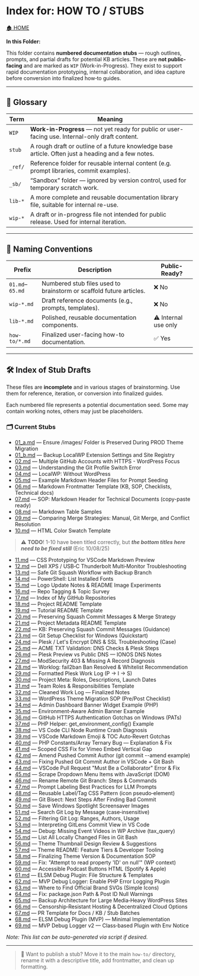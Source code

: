 <link rel="stylesheet" href="../_css/main.css">

# Index for: HOW TO / STUBS

[🏚️ HOME](../README.md)

**In this Folder:**

<section class="ehw-doc-descr">

This folder contains **numbered documentation stubs** — rough outlines, prompts, and partial drafts for potential KB articles. These are **not public-facing** and are marked as `WIP` (Work-in-Progress). They exist to support rapid documentation prototyping, internal collaboration, and idea capture before conversion into finalized how‑to guides.

</section>

---

## 📘 Glossary

| Term | Meaning |
|------|--------|
| `WIP` | **Work-in-Progress** — not yet ready for public or user-facing use. Internal-only draft content. |
| `stub` | A rough draft or outline of a future knowledge base article. Often just a heading and a few notes. |
| `_ref/` | Reference folder for reusable internal content (e.g. prompt libraries, commit examples). |
| `_sb/` | “Sandbox” folder — ignored by version control, used for temporary scratch work. |
| `lib-*` | A more complete and reusable documentation library file, suitable for internal re-use. |
| `wip-*` | A draft or in-progress file not intended for public release. Used for internal iteration. |

---

## 🧾 Naming Conventions

| Prefix | Description | Public-Ready? |
|--------|-------------|---------------|
| `01.md`–`65.md` | Numbered stub files used to brainstorm or scaffold future articles. | ❌ No |
| `wip-*.md` | Draft reference documents (e.g., prompts, templates). | ❌ No |
| `lib-*.md` | Polished, reusable documentation components. | ⚠️ Internal use only |
| `how-to/*.md` | Finalized user-facing how-to documentation. | ✅ Yes |

---

## 🛠️ Index of Stub Drafts

These files are **incomplete** and in various stages of brainstorming. Use them for reference, iteration, or conversion into finalized guides.

<section class="ehw-doc-descr">
Each numbered file represents a potential documentation seed. Some may contain working notes, others may just be placeholders.
</section>

### 🗂️ Current Stubs


<!-- Titles added for quick scan -->

- [01_a.md](./01_a.md) — Ensure /images/ Folder is Preserved During PROD Theme Migration
- [01_b.md](./01_b.md) — Backup LocalWP Extension Settings and Site Registry
- [02.md](./02.md) — Multiple GitHub Accounts with HTTPS - WordPress Focus
- [03.md](./03.md) — Understanding the Git Profile Switch Error
- [04.md](./04.md) — LocalWP: Without WordPress
- [05.md](./05.md) — Example Markdown Header Files for Prompt Seeding
- [06.md](./06.md) — Markdown Frontmatter Template (KB, SOP, Checklists, Technical docs)
- [07.md](./07.md) — SOP: Markdown Header for Technical Documents (copy-paste ready)
- [08.md](./08.md) — Markdown Table Samples
- [09.md](./09.md) — Comparing Merge Strategies: Manual, Git Merge, and Conflict Resolution
- [10.md](./10.md) — HTML Color Swatch Template

> ⚠️ **TODO**!  1-10 have been titled correctly, but _**the bottom titles here need to be fixed still**_ (Eric 10/08/25) 

- [11.md](./11.md) — CSS Prototyping for VSCode Markdown Preview
- [12.md](./12.md) — Dell XPS / USB‑C Thunderbolt Multi‑Monitor Troubleshooting
- [13.md](./13.md) — Safe Git Squash Workflow with Backup Branch
- [14.md](./14.md) — PowerShell: List Installed Fonts
- [15.md](./15.md) — Logo Update Notes & README Image Experiments
- [16.md](./16.md) — Repo Tagging & Topic Survey
- [17.md](./17.md) — Index of My GitHub Repositories
- [18.md](./18.md) — Project README Template
- [19.md](./19.md) — Tutorial README Template
- [20.md](./20.md) — Preserving Squash Commit Messages & Merge Strategy
- [21.md](./21.md) — Project Metadata README Template
- [22.md](./22.md) — KB: Preserving Squash Commit Messages (Guidance)
- [23.md](./23.md) — Git Setup Checklist for Windows (Quickstart)
- [24.md](./24.md) — Plesk / Let's Encrypt DNS & SSL Troubleshooting (Case)
- [25.md](./25.md) — ACME TXT Validation: DNS Checks & Plesk Steps
- [26.md](./26.md) — Plesk Preview vs Public DNS — IONOS DNS Notes
- [27.md](./27.md) — ModSecurity 403 & Missing A Record Diagnosis
- [28.md](./28.md) — Worklog: fail2ban Ban Resolved & Whitelist Recommendation
- [29.md](./29.md) — Formatted Plesk Work Log (P → I → S)
- [30.md](./30.md) — Project Meta: Roles, Descriptions, Launch Dates
- [31.md](./31.md) — Team Roles & Responsibilities Template
- [32.md](./32.md) — Cleaned Work Log — Finalized Notes
- [33.md](./33.md) — WordPress Theme Migration SOP (Pre/Post Checklist)
- [34.md](./34.md) — Admin Dashboard Banner Widget Example (PHP)
- [35.md](./35.md) — Environment‑Aware Admin Banner Example
- [36.md](./36.md) — GitHub HTTPS Authentication Gotchas on Windows (PATs)
- [37.md](./37.md) — PHP Helper: get_environment_config() Example
- [38.md](./38.md) — VS Code CLI Node Runtime Crash Diagnosis
- [39.md](./39.md) — VSCode Markdown Emoji & TOC Auto‑Revert Gotchas
- [40.md](./40.md) — PHP Constants/Array Ternary Bug — Explanation & Fix
- [41.md](./41.md) — Scoped CSS Fix for Vimeo Embed Vertical Gap
- [42.md](./42.md) — Amend Pushed Commit Author (git commit --amend example)
- [43.md](./43.md) — Fixing Pushed Git Commit Author in VSCode + Git Bash
- [44.md](./44.md) — VSCode Pull Request "Must Be a Collaborator" Error & Fix
- [45.md](./45.md) — Scrape Dropdown Menu Items with JavaScript (DOM)
- [46.md](./46.md) — Rename Remote Git Branch: Steps & Commands
- [47.md](./47.md) — Prompt Labeling Best Practices for LLM Prompts
- [48.md](./48.md) — Reusable Label/Tag CSS Pattern (icon pseudo‑element)
- [49.md](./49.md) — Git Bisect: Next Steps After Finding Bad Commit
- [50.md](./50.md) — Save Windows Spotlight Screensaver Images
- [51.md](./51.md) — Search Git Log by Message (case‑insensitive)
- [52.md](./52.md) — Filtering Git Log: Ranges, Authors, Usage
- [53.md](./53.md) — Interpreting GitLens Commit View in VS Code
- [54.md](./54.md) — Debug: Missing Event Videos in WP Archive (tax_query)
- [55.md](./55.md) — List All Locally Changed Files in Git Bash
- [56.md](./56.md) — Theme Thumbnail Design Review & Suggestions
- [57.md](./57.md) — Theme README: Feature Tiers & Developer Tooling
- [58.md](./58.md) — Finalizing Theme Version & Documentation SOP
- [59.md](./59.md) — Fix: "Attempt to read property 'ID' on null'" (WP context)
- [60.md](./60.md) — Accessible Podcast Buttons HTML (Spotify & Apple)
- [61.md](./61.md) — ELSM Debug Plugin: File Structure & Templates
- [62.md](./62.md) — MVP Debug Logger: Enable PHP Error Logging Plugin
- [63.md](./63.md) — Where to Find Official Brand SVGs (Simple Icons)
- [64.md](./64.md) — Fix: package.json Path & Post ID Null Warnings
- [65.md](./65.md) — Backup Architecture for Large Media‑Heavy WordPress Sites
- [66.md](./66.md) — Censorship‑Resistant Hosting & Decentralized Cloud Options
- [67.md](./67.md) — PR Template for Docs / KB / Stub Batches
- [68.md](./68.md) — ELSM Debug Plugin (MVP) — Minimal Implementation
- [69.md](./69.md) — MVP Debug Logger v2 — Class‑based Plugin with Env Notice

*Note: This list can be auto-generated via script if desired.*

---

> 📌 Want to publish a stub? Move it to the main `how-to/` directory, rename it with a descriptive title, add frontmatter, and clean up formatting.

